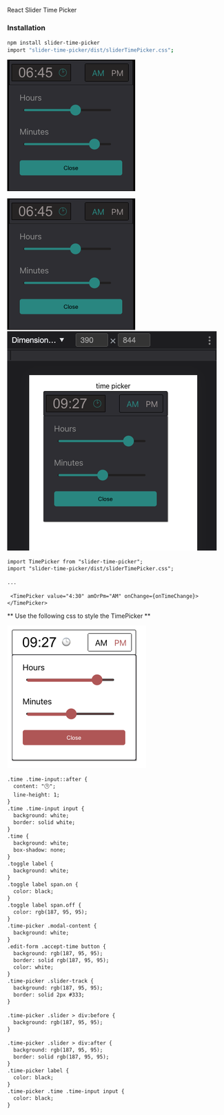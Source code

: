 React Slider Time Picker
### Installation

```sh
npm install slider-time-picker
import "slider-time-picker/dist/sliderTimePicker.css";
```


[![slider-time-picker-image](picker.png)](https://github.com/CandaceAhrends/slider-time-picker/blob/main/)

![My Image](picker.png)
![My Image](mobile.png)

```JSX
import TimePicker from "slider-time-picker";
import "slider-time-picker/dist/sliderTimePicker.css";

...

 <TimePicker value="4:30" amOrPm="AM" onChange={onTimeChange}></TimePicker>
 ```
** Use the following css to style the TimePicker **

![My Image](theme.png)


```JSX
.time .time-input::after {
  content: "🕒";
  line-height: 1;
}
.time .time-input input {
  background: white;
  border: solid white;
}
.time {
  background: white;
  box-shadow: none;
}
.toggle label {
  background: white;
}
.toggle label span.on {
  color: black;
}
.toggle label span.off {
  color: rgb(187, 95, 95);
}
.time-picker .modal-content {
  background: white;
}
.edit-form .accept-time button {
  background: rgb(187, 95, 95);
  border: solid rgb(187, 95, 95);
  color: white;
}
.time-picker .slider-track {
  background: rgb(187, 95, 95);
  border: solid 2px #333;
}

.time-picker .slider > div:before {
  background: rgb(187, 95, 95);
}

.time-picker .slider > div:after {
  background: rgb(187, 95, 95);
  border: solid rgb(187, 95, 95);
}
.time-picker label {
  color: black;
}
.time-picker .time .time-input input {
  color: black;
}

```
